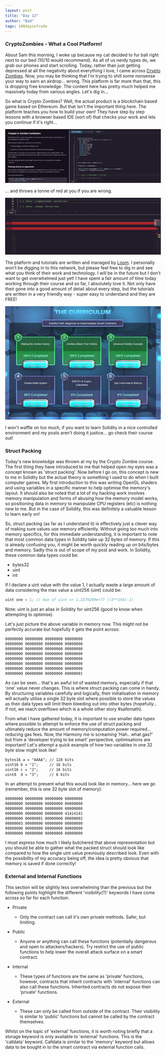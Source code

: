 ```yaml
---
layout: post
title: "Day 13"
author: "Bad"
tags: 100daysofcode
---
```


### CryptoZombies - What a Cool Platform!

About 5am this morning, I woke up because my cat decided to fur ball right next to our bed (10/10 would recommend). As all of us nerdy types do, we grab our phones and start scrolling. Today, rather than just getting depressed at all the negativity about everything I love, I came across [Crypto Zombies](https://cryptozombies.io/). Now, you may be thinking that I'm trying to shill some nonsense your way to earn an airdrop... wrong. This platform is far more than that, this is dropping free knowledge. The content here has pretty much helped me massively today from various angles. Let's dig in...

So what is Crypto Zombies? Well, the actual product is a blockchain based game based on Ethereum. But that isn't the important thing here. The platform teaches you how to build your own! They have step by step lessons with a browser based IDE (sort of) that checks your work and lets you continue if it's right...

![browser IDE](/assets/images/day_13/1_cryptozombies_ide.png)

... and throws a tonne of red at you if you are wrong.

![red](/assets/images/day_13/2_cryptozombies_red.png)

The platform and tutorials are written and managed by [Loom](https://loomx.io/). I personally won't be digging in to this network, but please feel free to dig in and see what you think of their work and technology. I will be in the future but I don't want to get overwhelmed just yet! I have spent a fair amount of time today working through their course and so far, I absolutely love it. Not only have their gone into a good amount of detail about every step, but the tutorials are written in a very friendly way - super easy to understand and they are FREE!

![My Progress](/assets/images/day_13/3_my_progress.png)

I won't waffle on too much, if you want to learn Solidity in a nice controlled environment and my posts aren't doing it justice... go check their course out!

### Struct Packing

Today's new knowledge was thrown at my by the Crypto Zombie course. The first thing they have introduced to me that helped open my eyes was a concept known as 'struct packing'. Now before I go on, this concept is new to me in Solidity but the actual theory is something I used to do when I built computer games. My first introduction to this was writing OpenGL shaders and using variables in a specific manner to help optimise the memory's layout. It should also be noted that a lot of my hacking work involves memory manipulation and forms of abusing how the memory model works, so positioning data in memory to manipulate CPU registers (etc) is nothing new to me. But in the case of Solidity, this was definitely a valuable lesson to learn early on!

So, struct packing (as far as I understand it) is effectively just a clever way of making sure values use memory efficiently. Without going too much into memory specifics, for this immediate understanding, it is important to note that most common data types in Solidity take up 32 bytes of memory. If this is already confusing you, it might be worth quickly reading up on bits/bytes and memory. Sadly this is out of scope of my post and work. In Solidity, these common data types could be: 

- bytes32
- uint
- int

If I declare a uint value with the value 1, I actually waste a large amount of data considering the max value a uint256 (uint) could be:

```javascript
uint one = 1; // max of uint => 1.1579209e+77 ((2**256)-1)
```

Note: uint is just an alias in Solidity for uint256 (good to know when attempting to optimise).

Let's just picture the above variable in memory now. This might not be perfectly accurate but hopefully it gets the point across:

```
00000000 00000000 00000000 00000000
00000000 00000000 00000000 00000000
00000000 00000000 00000000 00000000
00000000 00000000 00000000 00000000
00000000 00000000 00000000 00000000
00000000 00000000 00000000 00000000
00000000 00000000 00000000 00000000
00000000 00000000 00000000 00000001
```

As can be seen... that's an awful lot of wasted memory, especially if that 'one' value never changes. This is where struct packing can come in handy. By structuring variables carefully and logically, their initialisation in memory will actually utilise a single 32 byte slot where possible to store the values as their data types will limit them bleeding out into other bytes (hopefully... if not, we reach overflows which is a whole other story #safemath).

From what I have gathered today, it is important to use smaller data types where possible to attempt to enforce the use of struct packing and ultimately reduce the amount of memory/computation power required... reducing gas fees. Now, the Harmony me is screaming 'Hah.. what gas?' but from a 'developer trying to be smart' perspective, optimisations are important! Let's attempt a quick example of how two variables in one 32 byte slow might look like!

```
bytes16 a = "AAAA"; // 128 bits
uint16 b = "1";		// 16 bits
uint16 c = "2";		// 16 bits
uint8  d = "3";		// 8 bits
```

In an attempt to present what this would look like in memory... here we go (remember, this is one 32 byte slot of memory):

```
00000000 00000000 00000000 00000000
00000000 00000000 00000000 00000000
00000000 00000000 00000000 00000000
00000000 00000000 00000000 41414141 
00000000 00000001 00000000 00000002
00000003 00000000 00000000 00000000
00000000 00000000 00000000 00000000
00000000 00000000 00000000 00000000
```

I must express how much I likely butchered that above representation but you should be able to gather what the packed struct should look like compared to how the single uint value previously described look. Even with the possibility of my accuracy being off, the idea is pretty obvious that memory is saved if done correctly!

### External and Internal Functions

This section will be slightly less overwhelming than the previous but the following points highlight the different 'visibility(?)' keywords I have come across so far for each function:

- Private
  - Only the contract can call it's own private methods. Safer, but limiting.
- Public
  - Anyone or anything can call these functions (potentially dangerous and open to attackers/hackers). Try restrict the use of public functions to help lower the overall attack surface on a smart contract.
- Internal
  - These types of functions are the same as 'private' functions, however, contracts that inherit contracts with 'internal' functions can also call these functions. Inherited contracts do not expose their 'private' functions.

- External
  - These can only be called from outside of the contract. Their visibility is similar to 'public' functions but cannot be called by the contract themselves.

Whilst on the topic of 'external' functions, it is worth noting briefly that a storage keyword is only available to 'external' functions. This is the 'calldata' keyword. Calldata is similar to the 'memory' keyword but allows data to be bought in to the smart contract via external function calls.



